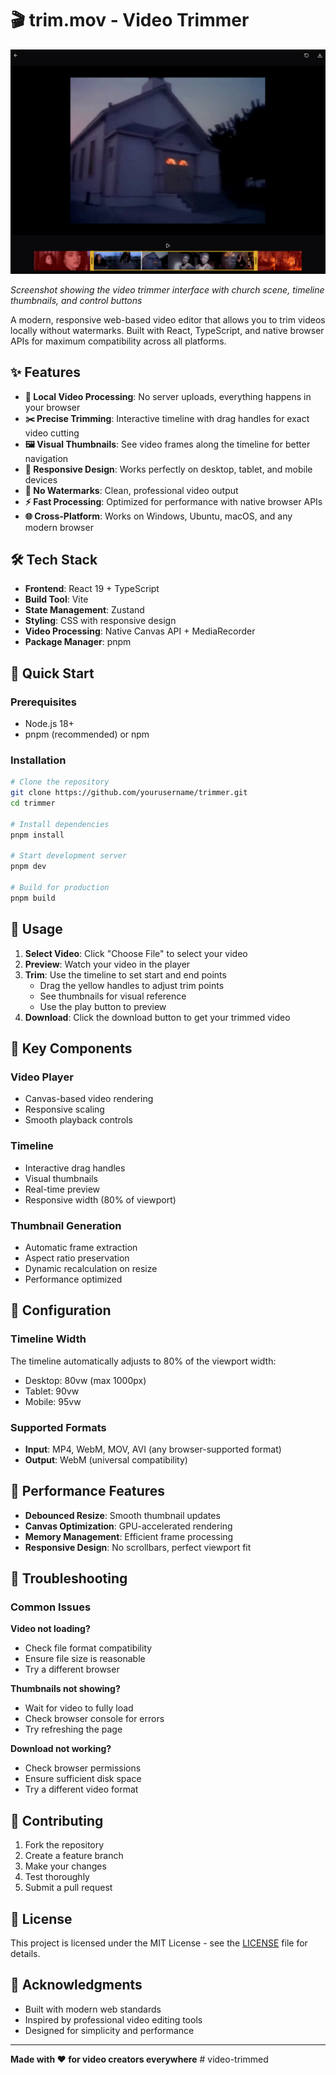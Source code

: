 # 🎬 trim.mov - Video Trimmer

![Video Trimmer Interface](./assets/interface-preview.png)

_Screenshot showing the video trimmer interface with church scene, timeline thumbnails, and control buttons_

A modern, responsive web-based video editor that allows you to trim videos locally without watermarks. Built with React, TypeScript, and native browser APIs for maximum compatibility across all platforms.

## ✨ Features

- **🎥 Local Video Processing**: No server uploads, everything happens in your browser
- **✂️ Precise Trimming**: Interactive timeline with drag handles for exact video cutting
- **🖼️ Visual Thumbnails**: See video frames along the timeline for better navigation
- **📱 Responsive Design**: Works perfectly on desktop, tablet, and mobile devices
- **🚀 No Watermarks**: Clean, professional video output
- **⚡ Fast Processing**: Optimized for performance with native browser APIs
- **🌐 Cross-Platform**: Works on Windows, Ubuntu, macOS, and any modern browser

## 🛠️ Tech Stack

- **Frontend**: React 19 + TypeScript
- **Build Tool**: Vite
- **State Management**: Zustand
- **Styling**: CSS with responsive design
- **Video Processing**: Native Canvas API + MediaRecorder
- **Package Manager**: pnpm

## 🚀 Quick Start

### Prerequisites

- Node.js 18+
- pnpm (recommended) or npm

### Installation

```bash
# Clone the repository
git clone https://github.com/yourusername/trimmer.git
cd trimmer

# Install dependencies
pnpm install

# Start development server
pnpm dev

# Build for production
pnpm build
```

## 📖 Usage

1. **Select Video**: Click "Choose File" to select your video
2. **Preview**: Watch your video in the player
3. **Trim**: Use the timeline to set start and end points
   - Drag the yellow handles to adjust trim points
   - See thumbnails for visual reference
   - Use the play button to preview
4. **Download**: Click the download button to get your trimmed video

## 🎯 Key Components

### Video Player

- Canvas-based video rendering
- Responsive scaling
- Smooth playback controls

### Timeline

- Interactive drag handles
- Visual thumbnails
- Real-time preview
- Responsive width (80% of viewport)

### Thumbnail Generation

- Automatic frame extraction
- Aspect ratio preservation
- Dynamic recalculation on resize
- Performance optimized

## 🔧 Configuration

### Timeline Width

The timeline automatically adjusts to 80% of the viewport width:

- Desktop: 80vw (max 1000px)
- Tablet: 90vw
- Mobile: 95vw

### Supported Formats

- **Input**: MP4, WebM, MOV, AVI (any browser-supported format)
- **Output**: WebM (universal compatibility)

## 🚀 Performance Features

- **Debounced Resize**: Smooth thumbnail updates
- **Canvas Optimization**: GPU-accelerated rendering
- **Memory Management**: Efficient frame processing
- **Responsive Design**: No scrollbars, perfect viewport fit

## 🐛 Troubleshooting

### Common Issues

**Video not loading?**

- Check file format compatibility
- Ensure file size is reasonable
- Try a different browser

**Thumbnails not showing?**

- Wait for video to fully load
- Check browser console for errors
- Try refreshing the page

**Download not working?**

- Check browser permissions
- Ensure sufficient disk space
- Try a different video format

## 🤝 Contributing

1. Fork the repository
2. Create a feature branch
3. Make your changes
4. Test thoroughly
5. Submit a pull request

## 📄 License

This project is licensed under the MIT License - see the [LICENSE](LICENSE) file for details.

## 🙏 Acknowledgments

- Built with modern web standards
- Inspired by professional video editing tools
- Designed for simplicity and performance

---

**Made with ❤️ for video creators everywhere**
#   v i d e o - t r i m m e d 
 
 